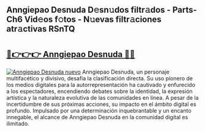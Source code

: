 ## Anngiepao Desnuda D𝚎sn𝚞dos filtr𝚊dos - Parts-Ch6 Vid𝚎os f𝚘tos - N𝚞evas filtr𝚊ciones atr𝚊ctivas RSnTQ

# <h2><a href="http://mb90c8.tromn.icu/?c=Anngiepao+Desnuda">🔗👉👉👉 Anngiepao Desnuda 🔗🔗</a></h2>

[![Anngiepao Desnuda nuevo](https://i.imgur.com/pEAQMta.gif)](http://mb90c8.tromn.icu/?c=Anngiepao+Desnuda)
Anngiepao Desnuda, un personaje multifacético y divisivo, desafía la clasificación directa. Su uso pionero de los medios digitales para la autorrepresentación ha cautivado y enfurecido a los espectadores, encendiendo debates sobre la identidad, la expresión artística y la naturaleza evolutiva de las comunidades en línea. A pesar de la incertidumbre de sus próximas acciones, su impacto en el ámbito digital es profundo. Impulsado por una determinación inquebrantable y un encanto innegable, el alcance de Anngiepao Desnuda en la comunidad digital es ilimitado.
